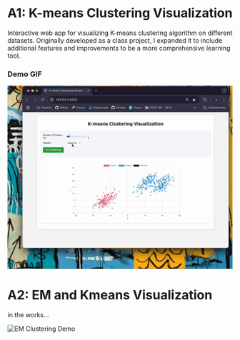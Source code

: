 # A1: K-means Clustering Visualization

Interactive web app for visualizing K-means clustering algorithm on different datasets. Originally developed as a class project, I expanded it to include additional features and improvements to be a more comprehensive learning tool.

### Demo GIF
![K-means Clustering Demo](A1/static/images/KmeansDemo.gif)

# A2: EM and Kmeans Visualization
in the works... 

![EM Clustering Demo](A2/static/images/KmeansDemo.gif)
